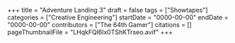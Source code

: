 +++
title = "Adventure Landing 3"
draft = false
tags = ["Showtapes"]
categories = ["Creative Engineering"]
startDate = "0000-00-00"
endDate = "0000-00-00"
contributors = ["The 64th Gamer"]
citations = []
pageThumbnailFile = "LHqkFQl6lx0TShKTrseo.avif"
+++
